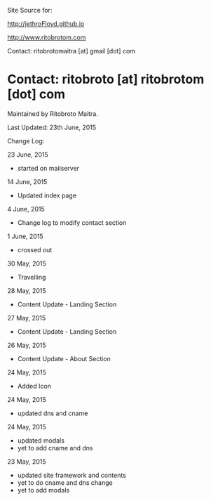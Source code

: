 Site Source for:

http://jethroFloyd.github.io 

http://www.ritobrotom.com

Contact: ritobrotomaitra [at] gmail [dot] com
# Contact: ritobroto [at] ritobrotom [dot] com

Maintained by Ritobroto Maitra.

Last Updated: 23th June, 2015

Change Log:

23 June, 2015

- started on mailserver

14 June, 2015

- Updated index page

4 June, 2015

- Change log to modify contact section

1 June, 2015

- crossed out

30 May, 2015

- Travelling

28 May, 2015

- Content Update - Landing Section

27 May, 2015

- Content Update - Landing Section

26 May, 2015

- Content Update - About Section

24 May, 2015

- Added Icon

24 May, 2015

- updated dns and cname

24 May, 2015

- updated modals
- yet to add cname and dns

23 May, 2015

- updated site framework and contents
- yet to do cname and dns change
- yet to add modals
